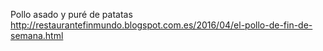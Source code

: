 Pollo asado y puré de patatas	http://restaurantefinmundo.blogspot.com.es/2016/04/el-pollo-de-fin-de-semana.html
